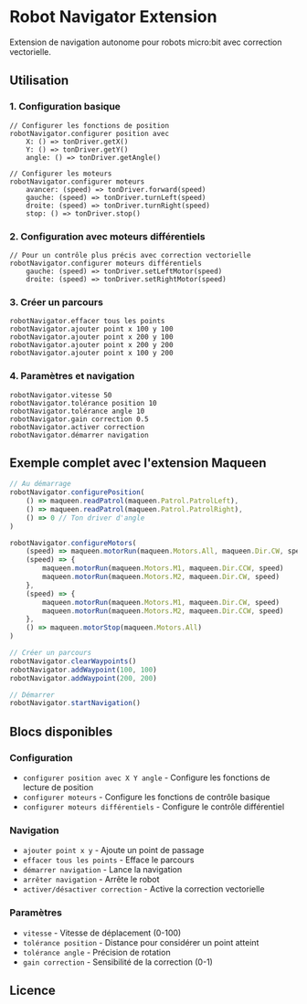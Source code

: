 # Robot Navigator Extension

Extension de navigation autonome pour robots micro:bit avec correction vectorielle.

## Utilisation

### 1. Configuration basique

```blocks
// Configurer les fonctions de position
robotNavigator.configurer position avec
    X: () => tonDriver.getX()
    Y: () => tonDriver.getY()
    angle: () => tonDriver.getAngle()

// Configurer les moteurs
robotNavigator.configurer moteurs
    avancer: (speed) => tonDriver.forward(speed)
    gauche: (speed) => tonDriver.turnLeft(speed)
    droite: (speed) => tonDriver.turnRight(speed)
    stop: () => tonDriver.stop()
```

### 2. Configuration avec moteurs différentiels

```blocks
// Pour un contrôle plus précis avec correction vectorielle
robotNavigator.configurer moteurs différentiels
    gauche: (speed) => tonDriver.setLeftMotor(speed)
    droite: (speed) => tonDriver.setRightMotor(speed)
```

### 3. Créer un parcours

```blocks
robotNavigator.effacer tous les points
robotNavigator.ajouter point x 100 y 100
robotNavigator.ajouter point x 200 y 100
robotNavigator.ajouter point x 200 y 200
robotNavigator.ajouter point x 100 y 200
```

### 4. Paramètres et navigation

```blocks
robotNavigator.vitesse 50
robotNavigator.tolérance position 10
robotNavigator.tolérance angle 10
robotNavigator.gain correction 0.5
robotNavigator.activer correction
robotNavigator.démarrer navigation
```

## Exemple complet avec l'extension Maqueen

```typescript
// Au démarrage
robotNavigator.configurePosition(
    () => maqueen.readPatrol(maqueen.Patrol.PatrolLeft),
    () => maqueen.readPatrol(maqueen.Patrol.PatrolRight),
    () => 0 // Ton driver d'angle
)

robotNavigator.configureMotors(
    (speed) => maqueen.motorRun(maqueen.Motors.All, maqueen.Dir.CW, speed),
    (speed) => {
        maqueen.motorRun(maqueen.Motors.M1, maqueen.Dir.CCW, speed)
        maqueen.motorRun(maqueen.Motors.M2, maqueen.Dir.CW, speed)
    },
    (speed) => {
        maqueen.motorRun(maqueen.Motors.M1, maqueen.Dir.CW, speed)
        maqueen.motorRun(maqueen.Motors.M2, maqueen.Dir.CCW, speed)
    },
    () => maqueen.motorStop(maqueen.Motors.All)
)

// Créer un parcours
robotNavigator.clearWaypoints()
robotNavigator.addWaypoint(100, 100)
robotNavigator.addWaypoint(200, 200)

// Démarrer
robotNavigator.startNavigation()
```

## Blocs disponibles

### Configuration
- `configurer position avec X Y angle` - Configure les fonctions de lecture de position
- `configurer moteurs` - Configure les fonctions de contrôle basique
- `configurer moteurs différentiels` - Configure le contrôle différentiel

### Navigation
- `ajouter point x y` - Ajoute un point de passage
- `effacer tous les points` - Efface le parcours
- `démarrer navigation` - Lance la navigation
- `arrêter navigation` - Arrête le robot
- `activer/désactiver correction` - Active la correction vectorielle

### Paramètres
- `vitesse` - Vitesse de déplacement (0-100)
- `tolérance position` - Distance pour considérer un point atteint
- `tolérance angle` - Précision de rotation
- `gain correction` - Sensibilité de la correction (0-1)

## Licence

